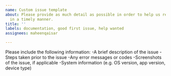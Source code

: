 ```yaml
---
name: Custom issue template
about: Please provide as much detail as possible in order to help us resolve the issue
  in a timely manner.
title: ''
labels: documentation, good first issue, help wanted
assignees: maheenqaisar

---
```


Please include the following information: 
-A brief description of the issue 
-Steps taken prior to the issue 
-Any error messages or codes 
-Screenshots of the issue, if applicable 
-System information (e.g. OS version, app version, device type)
